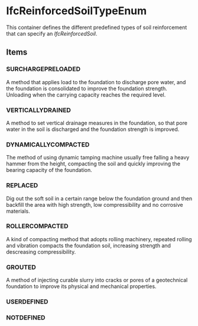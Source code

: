 # IfcReinforcedSoilTypeEnum

This container defines the different predefined types of soil reinforcement that can specify an _IfcReinforcedSoil_.

## Items

### SURCHARGEPRELOADED
A method that applies load to the foundation to discharge pore water, and the foundation is consolidated to improve the foundation strength. Unloading when the carrying capacity reaches the required level.

### VERTICALLYDRAINED
A method to set vertical drainage measures in the foundation, so that pore water in the soil is discharged and the foundation strength is improved.

### DYNAMICALLYCOMPACTED
The method of using dynamic tamping machine usually free falling a heavy hammer from the height, compacting the soil and quickly improving the bearing capacity of the foundation.

### REPLACED
Dig out the soft soil in a certain range below the foundation ground and then backfill the area with high strength, low compressibility and no corrosive materials.

### ROLLERCOMPACTED
A kind of compacting method that adopts rolling machinery, repeated rolling and vibration compacts the foundation soil, increasing strength and descreasing compressibility.

### GROUTED
A method of injecting curable slurry into cracks or pores of a geotechnical foundation to improve its physical and mechanical properties.

### USERDEFINED


### NOTDEFINED


